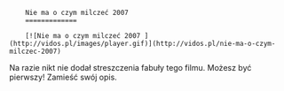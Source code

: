 
        Nie ma o czym milczeć 2007 
        =============
        
        [![Nie ma o czym milczeć 2007 ](http://vidos.pl/images/player.gif)](http://vidos.pl/nie-ma-o-czym-milczec-2007)
        
        
 Na razie nikt nie dodał streszczenia fabuły tego filmu. Możesz być pierwszy! Zamieść swój opis.
    